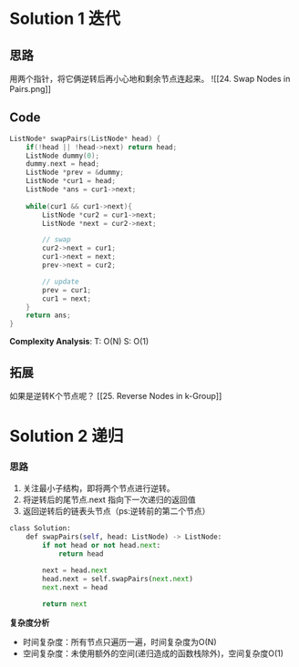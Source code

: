 # Solution 1 迭代
## 思路
用两个指针，将它俩逆转后再小心地和剩余节点连起来。
![[24. Swap Nodes in Pairs.png]]
## Code
```cpp
ListNode* swapPairs(ListNode* head) {
	if(!head || !head->next) return head;
	ListNode dummy(0);
	dummy.next = head;
	ListNode *prev = &dummy;
	ListNode *cur1 = head;
	ListNode *ans = cur1->next;
	
	while(cur1 && cur1->next){
		ListNode *cur2 = cur1->next;
		ListNode *next = cur2->next;

		// swap
		cur2->next = cur1;
		cur1->next = next;
		prev->next = cur2;

		// update
		prev = cur1;
		cur1 = next;  
	}
	return ans;
}
```
**Complexity Analysis**:
T: O(N)
S: O(1)

## 拓展
如果是逆转K个节点呢？
[[25. Reverse Nodes in k-Group]]

# Solution 2 递归
### 思路
1.  关注最小子结构，即将两个节点进行逆转。  
2.  将逆转后的尾节点.next 指向下一次递归的返回值 
3.  返回逆转后的链表头节点（ps:逆转前的第二个节点）

```python
class Solution:  
	def swapPairs(self, head: ListNode) -> ListNode:  
		if not head or not head.next: 
			return head  

		next = head.next  
		head.next = self.swapPairs(next.next)  
		next.next = head  
		
 		return next
```
**复杂度分析**
-   时间复杂度：所有节点只遍历一遍，时间复杂度为O(N)
-   空间复杂度：未使用额外的空间(递归造成的函数栈除外)，空间复杂度O(1)